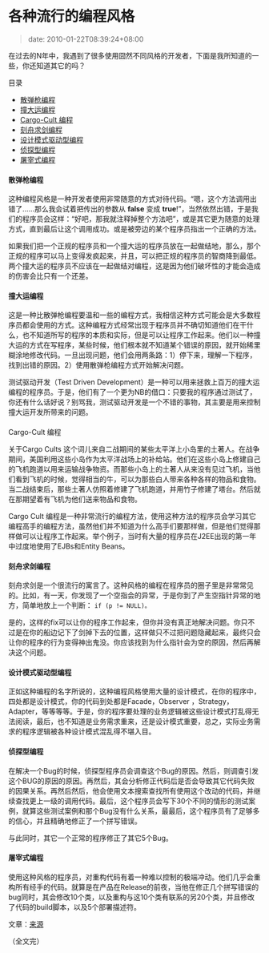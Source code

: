 # 各种流行的编程风格
>date: 2010-01-22T08:39:24+08:00


在过去的N年中，我遇到了很多使用囧然不同风格的开发者，下面是我所知道的一些，你还知道其它的吗？




目录



* [散弹枪编程](#%E6%95%A3%E5%BC%B9%E6%9E%AA%E7%BC%96%E7%A8%8B "散弹枪编程")
* [撞大运编程](#%E6%92%9E%E5%A4%A7%E8%BF%90%E7%BC%96%E7%A8%8B "撞大运编程")
* [Cargo-Cult 编程](#Cargo-Cult_%E7%BC%96%E7%A8%8B " 
Cargo-Cult 编程")
* [刻舟求剑编程](#%E5%88%BB%E8%88%9F%E6%B1%82%E5%89%91%E7%BC%96%E7%A8%8B "刻舟求剑编程")
* [设计模式驱动型编程](#%E8%AE%BE%E8%AE%A1%E6%A8%A1%E5%BC%8F%E9%A9%B1%E5%8A%A8%E5%9E%8B%E7%BC%96%E7%A8%8B "设计模式驱动型编程")
* [侦探型编程](#%E4%BE%A6%E6%8E%A2%E5%9E%8B%E7%BC%96%E7%A8%8B "侦探型编程")
* [屠宰式编程](#%E5%B1%A0%E5%AE%B0%E5%BC%8F%E7%BC%96%E7%A8%8B "屠宰式编程")

#### 散弹枪编程


这种编程风格是一种开发者使用非常随意的方式对待代码。“嗯，这个方法调用出错了……那么我会试着把传出的参数从 **false** 变成 **true**!”，当然依然出错，于是我们的程序员会这样：“好吧，那我就注释掉整个方法吧”，或是其它更为随意的处理方式，直到最后让这个调用成功。或是被旁边的某个程序员指出一个正确的方法。


如果我们把一个正规的程序员和一个撞大运的程序员放在一起做结地，那么，那个正规的程序可以马上变得发疯起来，并且，可以把正规的程序员的智商降到最低。两个撞大运的程序员不应该在一起做结对编程，这是因为他们破坏性的才能会造成的伤害会比只有一个还差。


#### 撞大运编程


这是一种比散弹枪编程要温和一些的编程方式，我相信这种方式可能会是大多数程序员都会使用的方式。这种编程方式经常出现于程序员并不确切知道他们在干什么，也不知道所写的程序的本质和实际，但是可以让程序工作起来。他们以一种撞大运的方式在写程序，某些时候，他们根本就不知道某个错误的原因，就开始稀里糊涂地修改代码。一旦出现问题，他们会用两条路：1）停下来，理解一下程序，找到出错的原因。2）使用散弹枪编程方式开始解决问题。


测试驱动开发（Test Driven Development）是一种可以用来拯救上百万的撞大运编程的程序员。于是，他们有了一个更为NB的借口：只要我的程序通过测试了，你还有什么话好说？别骂我，测试驱动开发是一个不错的事物，其主要是用来控制撞大运开发所带来的问题。


#### 
Cargo-Cult 编程


关于Cargo Cults 这个词儿来自二战期间的某些太平洋上小岛里的土著人。在战争期间，美国利用这些小岛作为太平洋战场上的补给站。他们在这些小岛上修建自己的飞机跑道以用来运输战争物资。而那些小岛上的土著人从来没有见过飞机，当他们看到飞机的时候，觉得相当的牛，可以为那些白人带来各种各样的物品和食物。当二战结束后，那些土著人仿照着修建了飞机跑道，并用竹子修建了塔台。然后就在那期望着有飞机为他们送来物品和食物。


Cargo Cult 编程是一种非常流行的编程方法，使用这种方法的程序员会学习其它编程高手的编程方法，虽然他们并不知道为什么高手们要那样做，但是他们觉得那样做可以让程序工作起来。举个例子，当时有大量的程序员在J2EE出现的第一年中过度地使用了EJBs和Entity Beans。


#### 刻舟求剑编程


刻舟求剑是一个很流行的寓言了。这种风格的编程在程序员的圈子里是非常常见的。比如，有一天，你发现了一个空指会的异常，于是你到了产生空指针异常的地方，简单地放上一个判断： `if (p != NULL)。`


是的，这样的fix可以让你的程序工作起来，但你并没有真正地解决问题。你只不过是在你的船边记下了剑掉下去的位置，这样做只不过把问题隐藏起来，最终只会让你的程序的行为变得神出鬼没。你应该找到为什么指针会为空的原因，然后再解决这个问题。


#### 设计模式驱动型编程


正如这种编程的名字所说的，这种编程风格使用大量的设计模式，在你的程序中，四处都是设计模式，你的代码到处都是Facade，Observer ，Strategy，Adapter，等等等等。于是，你的程序要处理的业务逻辑被这些设计模式打乱得无法阅读，最后，也不知道是业务需求重来，还是设计模式重要，总之，实际业务需求的程序逻辑被各种设计模式混乱得不堪入目。


#### 侦探型编程


在解决一个Bug的时候，侦探型程序员会调查这个Bug的原因。然后，则调查引发这个BUG的原因的原因。再然后，其会分析修正代码后是否会导致其它代码失败的因果关系。再然后然后，他会使用文本搜索查找所有使用这个改动的代码，并继续查找更上一级的调用代码。最后，这个程序员会写下30个不同的情形的测试案例，就算这些测试案例和那个Bug没有什么关系，最最后，这个程序员有了足够多的信心，并且精确地修正了一个拼写错误。


与此同时，其它一个正常的程序修正了其它5个Bug。


#### 屠宰式编程


使用这种风格的程序员，对重构代码有着一种难以控制的极端冲动。他们几乎会重构所有经手的代码。就算是在产品在Release的前夜，当他在修正几个拼写错误的bug同时，其会修改10个类，以及重构与这10个类有联系的另20个类，并且修改了代码的build脚本，以及5个部署描述符。


文章：[来源](http://www.codeinstructions.com/2008/10/styles-of-programming.html)  

（全文完）


